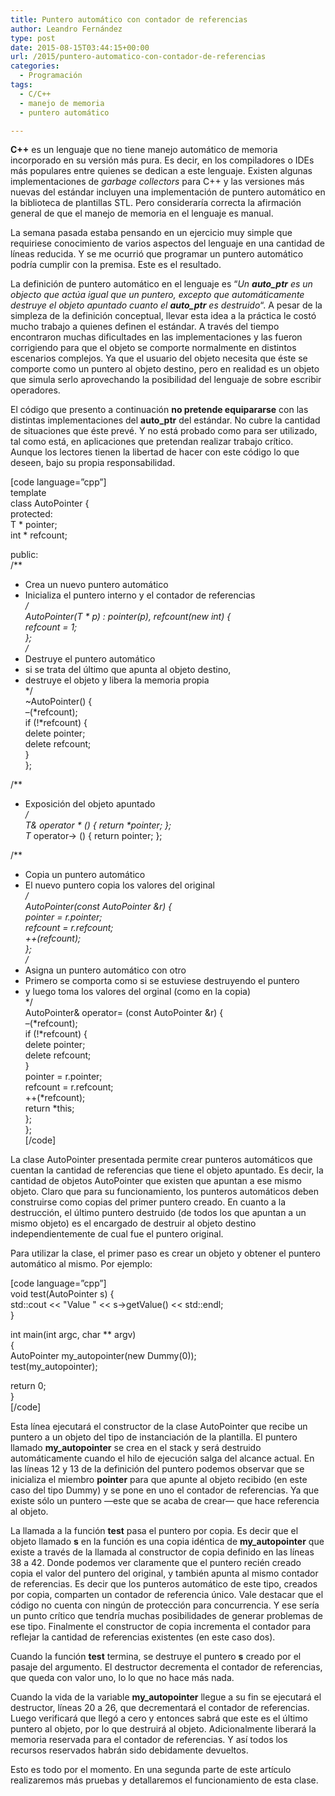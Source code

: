 ```yaml
---
title: Puntero automático con contador de referencias
author: Leandro Fernández
type: post
date: 2015-08-15T03:44:15+00:00
url: /2015/puntero-automatico-con-contador-de-referencias
categories:
  - Programación
tags:
  - C/C++
  - manejo de memoria
  - puntero automático

---
```

**C++** es un lenguaje que no tiene manejo automático de memoria incorporado en su versión más pura. Es decir, en los compiladores o IDEs más populares entre quienes se dedican a este lenguaje. Existen algunas implementaciones de _garbage collectors_ para C++ y las versiones más nuevas del estándar incluyen una implementación de puntero automático en la biblioteca de plantillas STL. Pero consideraría correcta la afirmación general de que el manejo de memoria en el lenguaje es manual.

La semana pasada estaba pensando en un ejercicio muy simple que requiriese conocimiento de varios aspectos del lenguaje en una cantidad de líneas reducida. Y se me ocurrió que programar un puntero automático podría cumplir con la premisa. Este es el resultado.

<!--more-->

La definición de puntero automático en el lenguaje es &#8220;_Un **auto_ptr** es un objecto que actúa igual que un puntero, excepto que automáticamente destruye el objeto apuntado cuanto el **auto_ptr** es destruido_&#8220;. A pesar de la simpleza de la definición conceptual, llevar esta idea a la práctica le costó mucho trabajo a quienes definen el estándar. A través del tiempo encontraron muchas dificultades en las implementaciones y las fueron corrigiendo para que el objeto se comporte normalmente en distintos escenarios complejos. Ya que el usuario del objeto necesita que éste se comporte como un puntero al objeto destino, pero en realidad es un objeto que simula serlo aprovechando la posibilidad del lenguaje de sobre escribir operadores.

El código que presento a continuación **no pretende equipararse** con las distintas implementaciones del **auto_ptr** del estándar. No cubre la cantidad de situaciones que éste prevé. Y no está probado como para ser utilizado, tal como está, en aplicaciones que pretendan realizar trabajo crítico. Aunque los lectores tienen la libertad de hacer con este código lo que deseen, bajo su propia responsabilidad.

[code language=&#8221;cpp&#8221;]  
template <class T>  
class AutoPointer {  
protected:  
T * pointer;  
int * refcount;

public:  
/**  
* Crea un nuevo puntero automático  
* Inicializa el puntero interno y el contador de referencias  
*/  
AutoPointer(T * p) : pointer(p), refcount(new int) {  
*refcount = 1;  
};  
/**  
* Destruye el puntero automático  
* si se trata del último que apunta al objeto destino,  
* destruye el objeto y libera la memoria propia  
*/  
~AutoPointer() {  
&#8211;(*refcount);  
if (!*refcount) {  
delete pointer;  
delete refcount;  
}  
};

/**  
* Exposición del objeto apuntado  
*/  
T& operator \* () { return \*pointer; };  
T* operator-> () { return pointer; };

/**  
* Copia un puntero automático  
* El nuevo puntero copia los valores del original  
*/  
AutoPointer(const AutoPointer<T> &r) {  
pointer = r.pointer;  
refcount = r.refcount;  
++(*refcount);  
};  
/**  
* Asigna un puntero automático con otro  
* Primero se comporta como si se estuviese destruyendo el puntero  
* y luego toma los valores del orginal (como en la copia)  
*/  
AutoPointer<T>& operator= (const AutoPointer<T> &r) {  
&#8211;(*refcount);  
if (!*refcount) {  
delete pointer;  
delete refcount;  
}  
pointer = r.pointer;  
refcount = r.refcount;  
++(*refcount);  
return *this;  
};  
};  
[/code]

La clase AutoPointer presentada permite crear punteros automáticos que cuentan la cantidad de referencias que tiene el objeto apuntado. Es decir, la cantidad de objetos AutoPointer que existen que apuntan a ese mismo objeto. Claro que para su funcionamiento, los punteros automáticos deben construirse como copias del primer puntero creado. En cuanto a la destrucción, el último puntero destruido (de todos los que apuntan a un mismo objeto) es el encargado de destruir al objeto destino independientemente de cual fue el puntero original.

Para utilizar la clase, el primer paso es crear un objeto y obtener el puntero automático al mismo. Por ejemplo:

[code language=&#8221;cpp&#8221;]  
void test(AutoPointer<Dummy> s) {  
std::cout << "Value " << s->getValue() << std::endl;  
}

int main(int argc, char ** argv)  
{  
AutoPointer<Dummy> my_autopointer(new Dummy(0));  
test(my_autopointer);

return 0;  
}  
[/code]

Esta línea ejecutará el constructor de la clase AutoPointer que recibe un puntero a un objeto del tipo de instanciación de la plantilla. El puntero llamado **my_autopointer** se crea en el stack y será destruido automáticamente cuando el hilo de ejecución salga del alcance actual. En las líneas 12 y 13 de la definición del puntero podemos observar que se inicializa el miembro **pointer** para que apunte al objeto recibido (en este caso del tipo Dummy) y se pone en uno el contador de referencias. Ya que existe sólo un puntero —este que se acaba de crear— que hace referencia al objeto.

La llamada a la función **test** pasa el puntero por copia. Es decir que el objeto llamado **s** en la función es una copia idéntica de **my_autopointer** que existe a través de la llamada al constructor de copia definido en las líneas 38 a 42. Donde podemos ver claramente que el puntero recién creado copia el valor del puntero del original, y también apunta al mismo contador de referencias. Es decir que los punteros automático de este tipo, creados por copia, comparten un contador de referencia único. Vale destacar que el código no cuenta con ningún de protección para concurrencia. Y ese sería un punto crítico que tendría muchas posibilidades de generar problemas de ese tipo. Finalmente el constructor de copia incrementa el contador para reflejar la cantidad de referencias existentes (en este caso dos).

Cuando la función **test** termina, se destruye el puntero **s** creado por el pasaje del argumento. El destructor decrementa el contador de referencias, que queda con valor uno, lo lo que no hace más nada.

Cuando la vida de la variable **my_autopointer** llegue a su fin se ejecutará el destructor, líneas 20 a 26, que decrementará el contador de referencias. Luego verificará que llegó a cero y entonces sabrá que este es el último puntero al objeto, por lo que destruirá al objeto. Adicionalmente liberará la memoria reservada para el contador de referencias. Y así todos los recursos reservados habrán sido debidamente devueltos.

Esto es todo por el momento. En una segunda parte de este artículo realizaremos más pruebas y detallaremos el funcionamiento de esta clase.